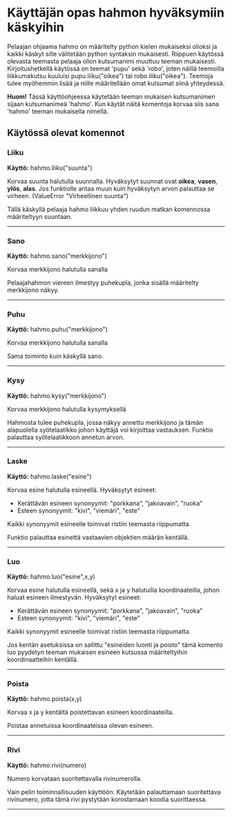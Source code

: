 # Käyttäjän opas hahmon hyväksymiin käskyihin

Pelaajan ohjaama hahmo on määritelty python kielen mukaiseksi olioksi ja kaikki käskyt sille välitetään python syntaksin mukaisesti. Riippuen käytössä olevasta teemasta pelaaja olion kutsumanimi muuttuu teeman mukaisesti. Kirjoitushetkellä käytössä on teemat 'pupu' sekä 'robo', joten näillä teemoilla liikkumakutsu kuuluisi pupu.liiku("oikea") tai robo.liiku("oikea"). Teemoja tulee myöhemmin lisää ja niille määritellään omat kutsumat siinä yhteydessä. 

**Huom!** Tässä käyttöohjeessa käytetään teeman mukaisen kutsumanimen sijaan kutsumanimeä 'hahmo'. Kun käytät näitä komentoja korvaa siis sana 'hahmo' teeman mukaisella nimellä.

## Käytössä olevat komennot

### Liiku

**Käyttö:** hahmo.liiku("suunta")

Korvaa suunta halutulla suunnalla. Hyväksytyt suunnat ovat **oikea**, **vasen**, **ylös**, **alas**. Jos funktiolle antaa muun kuin hyväksytyn arvon palauttaa se virheen. (ValueError "Virheellinen suunta")

Tällä käskyllä pelaaja hahmo liikkuu yhden ruudun matkan komennossa määriteltyyn suuntaan.

---

### Sano

**Käyttö:** hahmo.sano("merkkijono")

Korvaa merkkijono halutulla sanalla

Pelaajahahmon viereen ilmestyy puhekupla, jonka sisällä määritelty merkkijono näkyy.

---

### Puhu

**Käyttö:** hahmo.puhu("merkkijono")

Korvaa merkkijono halutulla sanalla

Sama toiminto kuin käskyllä sano.

---

### Kysy

**Käyttö:** hahmo.kysy("merkkijono")

Korvaa merkkijono halutulla kysymyksellä

Hahmosta tulee puhekupla, jossa näkyy annettu merkkijono ja tämän alapuolella syötelaatikko johon käyttäjä voi kirjoittaa vastauksen. Funktio palauttaa syötelaatikkoon annetun arvon.

---

### Laske

**Käyttö:** hahmo.laske("esine")

Korvaa esine halutulla esineellä. Hyväksytyt esineet:
- Kerättävän esineen synonyymit: "porkkana", "jakoavain", "ruoka"
- Esteen synonyymit: "kivi", "viemäri", "este"

Kaikki synonyymit esineelle toimivat ristiin teemasta riippumatta.

Funktio palauttaa esinettä vastaavien objektien määrän kentällä. 

---

### Luo

**Käyttö:** hahmo.luo("esine",x,y)

Korvaa esine halutulla esineellä, sekä x ja y halutuilla koordinaateilla, johon haluat esineen ilmestyvän. Hyväksytyt esineet:
- Kerättävän esineen synonyymit: "porkkana", "jakoavain", "ruoka"
- Esteen synonyymit: "kivi", "viemäri", "este"

Kaikki synonyymit esineelle toimivat ristiin teemasta riippumatta.

Jos kentän asetuksissa on sallittu "esineiden luonti ja poisto" tämä komento luo pyydetyn teeman mukaisen esineen kutsussa määriteltyihin koordinaatteihin kentällä.

---

### Poista

**Käyttö:** hahmo.poista(x,y)

Korvaa x ja y kentältä poistettavan esineen koordinaateilla.

Poistaa annetuissa koordinaateissa olevan esineen.

---

### Rivi

**Käyttö:** hahmo.rivi(numero)

Numero korvataan suoritettavalla rivinumerolla.

Vain pelin toiminnallisuuden käyttöön. Käytetään palauttamaan suoritettava rivinumero, jotta tämä rivi pystytään korostamaan koodia suorittaessa.

---
